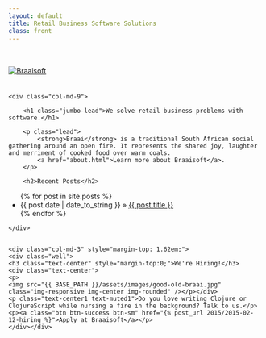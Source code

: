 ```yaml
---
layout: default
title: Retail Business Software Solutions
class: front
---
```

        
<div>
    <a href="{{ BASE_PATH }}">
       <img src="{{ BASE_PATH }}/assets/images/braaisoft-logo_671x100.png" class="img-responsive" alt="Braaisoft" style="margin: 2.4em 0 1.6em 0;" />
    </a>
</div>

<div class="row" style="position: relative;">
    
    <div class="col-md-9">

        <h1 class="jumbo-lead">We solve retail business problems with software.</h1>
    
        <p class="lead">
            <strong>Braai</strong> is a traditional South African social gathering around an open fire. It represents the shared joy, laughter and merriment of cooked food over warm coals.
            <a href="about.html">Learn more about Braaisoft</a>.
        </p>
        
        <h2>Recent Posts</h2>
        
<ul class="posts">
  {% for post in site.posts %}
    <li><span>{{ post.date | date_to_string }}</span> &raquo; <a href="{{ BASE_PATH }}{{ post.url }}">{{ post.title }}</a></li>
  {% endfor %}
</ul>
        
    </div>


    <div class="col-md-3" style="margin-top: 1.62em;">
    <div class="well">
    <h3 class="text-center" style="margin-top:0;">We're Hiring!</h3>
    <div class="text-center">
    <p>
    <img src="{{ BASE_PATH }}/assets/images/good-old-braai.jpg" class="img-responsive img-center img-rounded" /></p></div>
    <p class="text-center1 text-muted1">Do you love writing Clojure or ClojureScript while nursing a fire in the background? Talk to us.</p>
    <p><a class="btn btn-success btn-sm" href="{% post_url 2015/2015-02-12-hiring %}">Apply at Braaisoft</a></p>
    </div></div>

</div>

